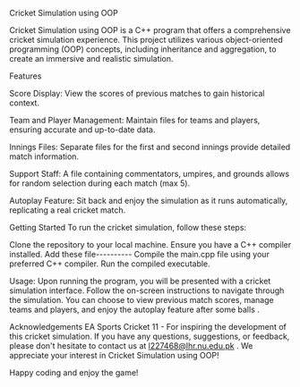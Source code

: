 Cricket Simulation using OOP

Cricket Simulation using OOP is a C++ program that offers a comprehensive cricket simulation experience. This project utilizes various object-oriented programming (OOP) concepts, including inheritance and aggregation, to create an immersive and realistic simulation.

Features

Score Display: View the scores of previous matches to gain historical context.

Team and Player Management: Maintain files for teams and players, ensuring accurate and up-to-date data.

Innings Files: Separate files for the first and second innings provide detailed match information.

Support Staff: A file containing commentators, umpires, and grounds allows for random selection during each match (max 5).

Autoplay Feature: Sit back and enjoy the simulation as it runs automatically, replicating a real cricket match.


Getting Started
To run the cricket simulation, follow these steps:

Clone the repository to your local machine.
Ensure you have a C++ compiler installed.
Add these file----------
Compile the main.cpp file using your preferred C++ compiler.
Run the compiled executable.

Usage:
Upon running the program, you will be presented with a cricket simulation interface. Follow the on-screen instructions to navigate through the simulation. You can choose to view previous match scores, manage teams and players, and enjoy the autoplay feature after some balls .


Acknowledgements
EA Sports Cricket 11 - For inspiring the development of this cricket simulation.
If you have any questions, suggestions, or feedback, please don't hesitate to contact us at l227468@lhr.nu.edu.pk . We appreciate your interest in Cricket Simulation using OOP!

Happy coding and enjoy the game!
